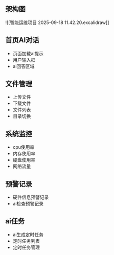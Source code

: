 ## 架构图
![[智能运维项目 2025-09-18 11.42.20.excalidraw]]
## 首页AI对话
- 页面加载ai提示
- 用户输入框
- ai回答区域
## 文件管理
- 上传文件
- 下载文件
- 文件列表
- 目录切换
## 系统监控
- cpu使用率
- 内存使用率
- 硬盘使用率
- 网络流量
## 预警记录
- 硬件信息预警记录
- ai检查预警记录
## ai任务
- ai生成定时任务
- 定时任务列表
- 定时任务管理

